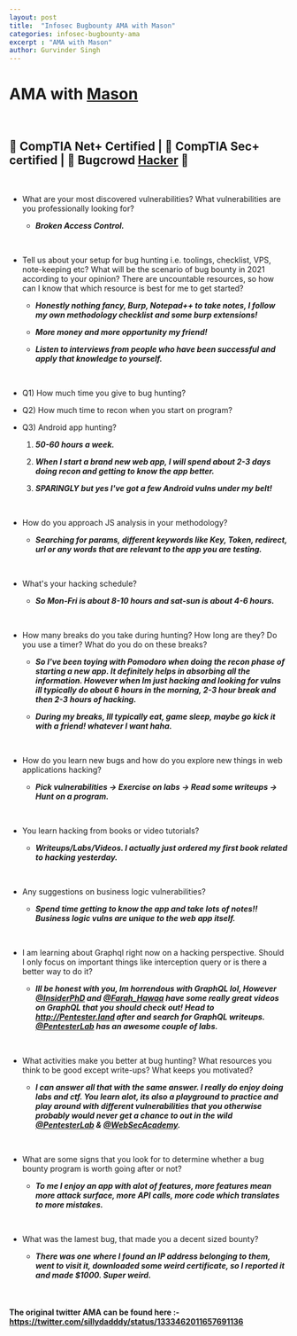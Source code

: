 ```yaml
---
layout: post
title:  "Infosec Bugbounty AMA with Mason"
categories: infosec-bugbounty-ama
excerpt : "AMA with Mason"
author: Gurvinder Singh
---
```


# AMA with [Mason](https://twitter.com/Masonhck3571)

<br>

## 📜 CompTIA Net+ Certified | 📜 CompTIA Sec+ certified | 🐞 Bugcrowd [Hacker](https://bugcrowd.com/Masonhck357) 🐞

<br>

 - What are your most discovered vulnerabilities? What vulnerabilities are you professionally looking for?

   - ***Broken Access Control.***

<br>

 - Tell us about your setup for bug hunting i.e. toolings, checklist, VPS, note-keeping etc? What will be the scenario of bug bounty in 2021 according to your opinion? There are uncountable resources, so how can I know that which resource is best for me to get started?

   - ***Honestly nothing fancy, Burp, Notepad++ to take notes, I follow my own methodology checklist and some burp extensions!***

   - ***More money and more opportunity my friend!***

   - ***Listen to interviews from people who have been successful and apply that knowledge to yourself.***

<br>

 - Q1) How much time you give to bug hunting? 

 - Q2) How much time to recon when you start on program? 

 - Q3) Android app hunting?

   1. ***50-60 hours a week.***

   2. ***When I start a brand new web app, I will spend about 2-3 days doing recon and getting to know the app better.***

   3. ***SPARINGLY but yes I've got a few Android vulns under my belt!***

<br>

 - How do you approach JS analysis in your methodology?

   - ***Searching for params, different keywords like Key, Token, redirect, url or any words that are relevant to the app you are testing.***

<br>

 - What's your hacking schedule?

   - ***So Mon-Fri is about 8-10 hours and sat-sun is about 4-6 hours.***

<br>

 - How many breaks do you take during hunting? How long are they? Do you use a timer? What do you do on these breaks?

   - ***So I've been toying with Pomodoro when doing the recon phase of starting a new app. It definitely helps in absorbing all the information. However when Im just hacking and looking for vulns ill typically do about 6 hours in the morning, 2-3 hour break and then 2-3 hours of hacking.***

   - ***During my breaks, Ill typically eat, game sleep, maybe go kick it with a friend! whatever I want haha.***

<br>

 - How do you learn new bugs and how do you explore new things in web applications hacking?

   - ***Pick vulnerabilities -> Exercise on labs -> Read some writeups -> Hunt on a program.***

<br>

 - You learn hacking from books or video tutorials?

   - ***Writeups/Labs/Videos. I actually just ordered my first book related to hacking yesterday.***

<br>

 - Any suggestions on business logic vulnerabilities?

   - ***Spend time getting to know the app and take lots of notes!! Business logic vulns are unique to the web app itself.***

<br>

 - I am learning about Graphql right now on a hacking perspective. Should I only focus on important things like interception query or is there a better way to do it?

   - ***Ill be honest with you, Im horrendous with GraphQL lol, However [@InsiderPhD](https://twitter.com/InsiderPhD) and [@Farah_Hawaa](https://twitter.com/Farah_Hawaa) have some really great videos on GraphQL that you should check out! Head to <http://Pentester.land> after and search for GraphQL writeups. [@PentesterLab](https://twitter.com/PentesterLab) has an awesome couple of labs.***

<br>

 - What activities make you better at bug hunting? What resources you think to be good except write-ups? What keeps you motivated?

   - ***I can answer all that with the same answer. I really do enjoy doing labs and ctf. You learn alot, its also a playground to practice and play around with different vulnerabilities that you otherwise probably would never get a chance to out in the wild [@PentesterLab](https://twitter.com/PentesterLab) & [@WebSecAcademy](https://twitter.com/WebSecAcademy).***

<br>

 - What are some signs that you look for to determine whether a bug bounty program is worth going after or not?

   - ***To me I enjoy an app with alot of features, more features mean more attack surface, more API calls, more code which translates to more mistakes.***

<br>

 - What was the lamest bug, that made you a decent sized bounty?

   - ***There was one where I found an IP address belonging to them, went to visit it, downloaded some weird certificate, so I reported it and made $1000. Super weird.***

<br>

#### The original twitter AMA can be found here :- <https://twitter.com/sillydadddy/status/1333462011657691136>
